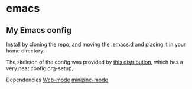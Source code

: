 # emacs
## My Emacs config
Install by cloning the repo, and moving the .emacs.d and placing it in your home directory.

The skeleton of the config was provided by [this distribution](https://github.com/snackon/Witchmacs), which has a very neat config.org-setup. 

Dependencies
	[Web-mode](https://github.com/fxbois/web-mode)
	[minizinc-mode](https://github.com/m00nlight/minizinc-mode)
